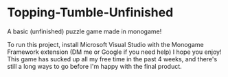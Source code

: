# Topping-Tumble-Unfinished
A basic (unfinished) puzzle game made in monogame!

To run this project, install Microsoft Visual Studio with the Monogame Framework extension (DM me or Google if you need help)
I hope you enjoy! This game has sucked up all my free time in the past 4 weeks, and there's still a long ways to go before I'm happy with the final product.
